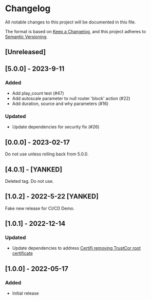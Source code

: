 # Changelog
All notable changes to this project will be documented in this file.

The format is based on [Keep a
Changelog](https://keepachangelog.com/en/1.0.0/), and this project
adheres to [Semantic Versioning](https://semver.org/spec/v2.0.0.html).

## [Unreleased]

## [5.0.0] - 2023-9-11

### Added

- Add play_count test (#47)
- Add autoscale parameter to null router 'block' action (#22)
- Add duration, source and why parameters (#16)

### Updated

- Update dependencies for security fix (#26)

## [0.0.0] - 2023-02-17

Do not use unless rolling back from 5.0.0.

## [4.0.1] - [YANKED]

Deleted tag. Do not use.

## [1.0.2] - 2022-5-22 [YANKED]

Fake new release for CI/CD Demo.

## [1.0.1] - 2022-12-14

### Updated

- Update dependencies to address [Certifi removing TrustCor root certificate ](https://github.com/techservicesillinois/secops-splunk-null-router/security/dependabot/2)

## [1.0.0] - 2022-05-17

### Added

- Initial release
